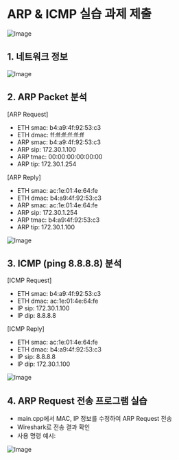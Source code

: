 # ARP & ICMP 실습 과제 제출

![Image](https://github.com/user-attachments/assets/3a4dde05-ab34-40c5-9495-1d560288c47b)

## 1. 네트워크 정보

![Image](https://github.com/user-attachments/assets/054e6949-4b1e-4332-badd-4c602f0a9836)

## 2. ARP Packet 분석
[ARP Request]  
- ETH smac: b4:a9:4f:92:53:c3  
- ETH dmac: ff:ff:ff:ff:ff:ff  
- ARP smac: b4:a9:4f:92:53:c3  
- ARP sip: 172.30.1.100  
- ARP tmac: 00:00:00:00:00:00  
- ARP tip: 172.30.1.254

[ARP Reply]  
- ETH smac: ac:1e:01:4e:64:fe  
- ETH dmac: b4:a9:4f:92:53:c3  
- ARP smac: ac:1e:01:4e:64:fe  
- ARP sip: 172.30.1.254  
- ARP tmac: b4:a9:4f:92:53:c3  
- ARP tip: 172.30.1.100
  
![Image](https://github.com/user-attachments/assets/1f244bf8-89f6-40c0-842f-91775f2ab968)

## 3. ICMP (ping 8.8.8.8) 분석
[ICMP Request]  
- ETH smac: b4:a9:4f:92:53:c3  
- ETH dmac: ac:1e:01:4e:64:fe  
- IP sip: 172.30.1.100  
- IP dip: 8.8.8.8

[ICMP Reply]  
- ETH smac: ac:1e:01:4e:64:fe  
- ETH dmac: b4:a9:4f:92:53:c3  
- IP sip: 8.8.8.8  
- IP dip: 172.30.1.100
  
![Image](https://github.com/user-attachments/assets/efcdc88f-eec7-43f8-8ef8-c309ac0d9204)

## 4. ARP Request 전송 프로그램 실습

- main.cpp에서 MAC, IP 정보를 수정하여 ARP Request 전송
- Wireshark로 전송 결과 확인
- 사용 명령 예시:
  
![Image](https://github.com/user-attachments/assets/43b74a46-298e-4e37-a3fb-936a8702110b)
